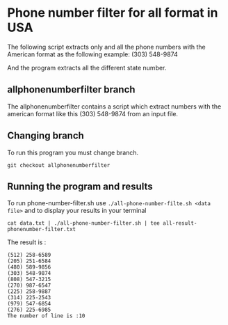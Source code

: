 
# Phone number filter for all format in USA
 
The following script extracts only and all the phone numbers with the American format as the following example: (303) 548-9874

And the program extracts all the different state number.

## allphonenumberfilter branch
 The allphonenumberfilter contains a script which extract numbers with the american format like this (303) 548-9874 from an input file.

## Changing branch
To run this program you must change branch.
 ```
 git checkout allphonenumberfilter
 ```
 
 ## Running the program and results
 
To run phone-number-filter.sh use `./all-phone-number-filte.sh <data file>` and to display your results in your terminal
```
cat data.txt | ./all-phone-number-filter.sh | tee all-result-phonenumber-filter.txt
```
The result is :
```
(512) 258-6589
(205) 251-6584
(480) 589-9856
(303) 548-9874
(808) 547-3215
(270) 987-6547
(225) 258-9887
(314) 225-2543
(979) 547-6854
(276) 225-6985
The number of line is :10
```
